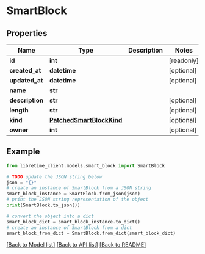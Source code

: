 # SmartBlock


## Properties

Name | Type | Description | Notes
------------ | ------------- | ------------- | -------------
**id** | **int** |  | [readonly] 
**created_at** | **datetime** |  | [optional] 
**updated_at** | **datetime** |  | [optional] 
**name** | **str** |  | 
**description** | **str** |  | [optional] 
**length** | **str** |  | [optional] 
**kind** | [**PatchedSmartBlockKind**](PatchedSmartBlockKind.md) |  | [optional] 
**owner** | **int** |  | [optional] 

## Example

```python
from libretime_client.models.smart_block import SmartBlock

# TODO update the JSON string below
json = "{}"
# create an instance of SmartBlock from a JSON string
smart_block_instance = SmartBlock.from_json(json)
# print the JSON string representation of the object
print(SmartBlock.to_json())

# convert the object into a dict
smart_block_dict = smart_block_instance.to_dict()
# create an instance of SmartBlock from a dict
smart_block_from_dict = SmartBlock.from_dict(smart_block_dict)
```
[[Back to Model list]](../README.md#documentation-for-models) [[Back to API list]](../README.md#documentation-for-api-endpoints) [[Back to README]](../README.md)


